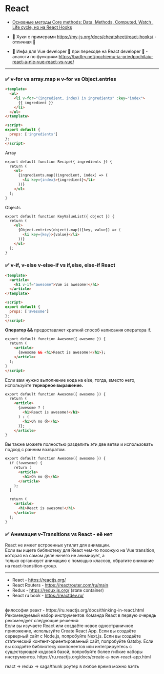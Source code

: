 # React

- <a href="https://github.com/cossack-don/handbook-frontend/blob/main/src/react/core-methods">Основные методы Core methods: Data, Methods, Computed, Watch , Life cycle, но на React Hooks</a>


- 🔷 Хуки с примерами https://my-js.org/docs/cheatsheet/react-hooks/  - отличная 📑
- 📂 Инфа для Vue developer 📗 при переходе на React developer 📘 - аналоги по функциям https://badtry.net/pochiemu-ia-priedpochitaiu-react-a-nie-vue-react-vs-vue/
<hr>



### ✅ v-for vs array.map и v-for vs Object.entries

```html
<template>
  <ul>
    <li v-for="(ingredient, index) in ingredients" :key="index">
      {{ ingredient }}
    </li>
  </ul>
</template>

<script>
export default {
  props: ['ingredients']
};
</script>
```

Array
```html
export default function Recipe({ ingredients }) {
  return (
    <ul>
      {ingredients.map((ingredient, index) => (
        <li key={index}>{ingredient}</li>
      ))}
    </ul>
  );
}
```

Objects
```html
export default function KeyValueList({ object }) {
  return (
    <ul>
      {Object.entries(object).map(([key, value]) => (
        <li key={key}>{value}</li>
      ))}
    </ul>
  );
}
```

### ✅ v-if, v-else v-else-if vs if,else, else-if React

```html
<template>
  <article>
    <h1 v-if="awesome">Vue is awesome!</h1>
  </article>
</template>

<script>
export default {
  props: ['awesome']
};
</script>
```

<b>Оператор &&</b> предоставляет краткий способ написания оператора if.

```html
export default function Awesome({ awesome }) {
  return (
    <article>
      {awesome && <h1>React is awesome!</h1>};
    </article>
  );
}
</script>
```

Если вам нужно выполнение кода на else, тогда, вместо него, используйте <b>тернарное выражение.</b>
```html
export default function Awesome({ awesome }) {
  return (
    <article>
      {awesome ? (
        <h1>React is awesome!</h1>
      ) : (
        <h1>Oh no 😢</h1>
      )};
    </article>
}
```

Вы также можете полностью разделить эти две ветви и использовать подход с ранним возвратом.
```html
export default function Awesome({ awesome }) {
  if (!awesome) {
    return (
      <article>
        <h1>Oh no 😢</h1>
      </article>
    );
  }

  return (
    <article>
      <h1>React is awesome!</h1>
    </article>
  );
}
```

### ✅ Анимация v-Transitions vs React - её нет

React не имеет встроенных утилит для анимации. <br/>
Если вы ищете библиотеку для React чем-то похожую на Vue transition, <br/>
которая на самом деле ничего не анимирует, а  <br/>
только организует анимацию с помощью классов, обратите внимание на react-transition-group. <br/>



<hr>

- React - https://reactjs.org/ 
- React Routers - https://reactrouter.com/ru/main
- Redux - https://redux.js.org/ (state container)
- React ru book - https://reactdev.ru/

<br>
философия реакт - https://ru.reactjs.org/docs/thinking-in-react.html
<br>
Рекомендуемый набор инструментов
Команда React в первую очередь рекомендует следующие решения:
<br>
Если вы изучаете React или создаёте новое одностраничное приложение, используйте Create React App.
Если вы создаёте серверный сайт с Node.js, попробуйте Next.js.
Если вы создаёте статический контент-ориентированный сайт, попробуйте Gatsby.
Если вы создаёте библиотеку компонентов или интегрируетесь с существующей кодовой базой, попробуйте более гибкие наборы инструментов.
https://ru.reactjs.org/docs/create-a-new-react-app.html

react -> redux -> saga/thunk
роутер в любое время можно взять

